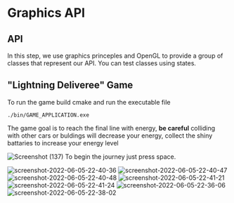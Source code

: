 # Graphics API

## API 
In this step, we use graphics princeples and OpenGL to provide a group of classes that represent our API. You can test classes using states.

## "Lightning Deliveree" Game

To run the game build cmake and run the executable file
```
./bin/GAME_APPLICATION.exe
```
The game goal is to reach the final line with energy, **be careful** colliding with other cars or buldings will decrease your energy, collect the shiny battaries to increase your energy level

![Screenshot (137)](https://user-images.githubusercontent.com/49396399/172066362-70ada0e8-9c00-4bd3-8b5d-c72bbb278e08.png)
To begin the journey just press space.


![screenshot-2022-06-05-22-40-36](https://user-images.githubusercontent.com/56982963/172071453-1062d250-efda-4214-8a6e-39d1db6dbc96.png)
![screenshot-2022-06-05-22-40-47](https://user-images.githubusercontent.com/56982963/172071459-6c2a32c0-9dd3-412d-95f3-51e99cdf80e3.png)
![screenshot-2022-06-05-22-40-48](https://user-images.githubusercontent.com/56982963/172071462-d439e9a7-5031-4fca-ae1b-41bf63e781d8.png)
![screenshot-2022-06-05-22-41-21](https://user-images.githubusercontent.com/56982963/172071469-4b0a2a11-1b82-4ff0-95ff-890da2ca0953.png)
![screenshot-2022-06-05-22-41-24](https://user-images.githubusercontent.com/56982963/172071471-8cdc12fc-3f05-4a48-a6c1-bf287be4fde9.png)
![screenshot-2022-06-05-22-36-06](https://user-images.githubusercontent.com/56982963/172071483-3981a9e8-5790-407d-8ae5-4262ed1a5c1d.png)
![screenshot-2022-06-05-22-38-02](https://user-images.githubusercontent.com/56982963/172071484-c529fac2-3dc6-43d0-a1b7-c18397a1563b.png)
